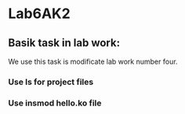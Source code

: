 # Lab6AK2
## Basik task in lab work:
We use this task is modificate lab work number four.
### Use ls for project files
### Use insmod hello.ko file
